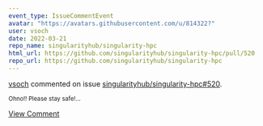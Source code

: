```yaml
---
event_type: IssueCommentEvent
avatar: "https://avatars.githubusercontent.com/u/814322?"
user: vsoch
date: 2022-03-21
repo_name: singularityhub/singularity-hpc
html_url: https://github.com/singularityhub/singularity-hpc/pull/520
repo_url: https://github.com/singularityhub/singularity-hpc
---
```


<a href='https://github.com/vsoch' target='_blank'>vsoch</a> commented on issue <a href='https://github.com/singularityhub/singularity-hpc/pull/520' target='_blank'>singularityhub/singularity-hpc#520</a>.

<small>Ohno!! Please stay safe!...</small>

<a href='https://github.com/singularityhub/singularity-hpc/pull/520' target='_blank'>View Comment</a>